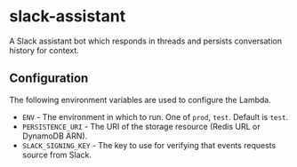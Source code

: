 # slack-assistant

A Slack assistant bot which responds in threads and persists conversation history for context.

## Configuration

The following environment variables are used to configure the Lambda.

* `ENV` - The environment in which to run. One of `prod`, `test`. Default is `test`.
* `PERSISTENCE_URI` - The URI of the storage resource (Redis URL or DynamoDB ARN).
* `SLACK_SIGNING_KEY` - The key to use for verifying that events requests source from Slack.
